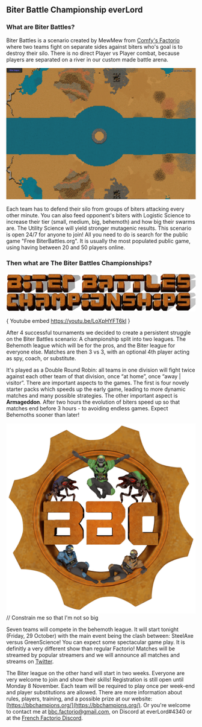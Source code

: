 ## Biter Battle Championship <author>everLord</author>

### What are Biter Battles?

Biter Battles is a scenario created by MewMew from [Comfy's Factorio](https://getcomfy.eu/discord) where two teams fight on separate sides against biters who's goal is to destroy their silo. There is no direct Player vs Player combat, because players are separated on a river in our custom made battle arena.

![The Biter Battle Arena showing the isolated areas for the two teams](media/biter-battle-arena.png)

Each team has to defend their silo from groups of biters attacking every other minute. You can also feed opponent's biters with Logistic Science to increase their tier (small, medium, big, behemoth) and how big their swarms are. The Utility Science will yield stronger mutagenic results. This scenario is open 24/7 for anyone to join! All you need to do is search for the public game "Free BiterBattles.org". It is usually the most populated public game, using having between 20 and 50 players online.

### Then what are The Biter Battles Championships?

![](media/header.png)

{
    Youtube embed
    https://youtu.be/LoXpHYFT6kI
}

After 4 successful tournaments we decided to create a persistent struggle on the Biter Battles scenario: A championship split into two leagues. The Behemoth league which will be for the pros, and the Biter league for everyone else. Matches are then 3 vs 3, with an optional 4th player acting as spy, coach, or substitute. 

It's played as a Double Round Robin: all teams in one division will fight twice against each other team of that division, once “at home”, once “away | visitor”. There are important aspects to the games. The first is four novely starter packs which speeds up the early game, leading to more dynamic matches and many possible strategies. The other important aspect is **Armageddon**. After two hours the evolution of biters speed up so that matches end before 3 hours - to avoiding endless games. Expect Behemoths sooner than later!

![Bitter Battles Logo](media/logo.png) // Constrain me so that I'm not so big

Seven teams will compete in the behemoth league. It will start tonight (Friday, 29 October) with the main event being the clash between: SteelAxe versus GreenScience! You can expect some spectacular game play. It is definitly a very different show than regular Factorio! Matches will be streamed by popular streamers and we will announce all matches and streams on [Twitter](https://twitter.com/BiterBattles). 

The Biter league on the other hand will start in two weeks. Everyone are very welcome to join and show their skills! Registration is still open until Monday 8 November. Each team will be required to play once per week-end and player substitutions are allowed. There are more information about rules, players, training, and a possible prize at our website: [https://bbchampions.org/](https://bbchampions.org/). Or you're welcome to contact me at bbc.factorio@gmail.com, on Discord at everLord#4340 or at the [French Factorio Discord](https://discord.gg/XKAjTTmu).
